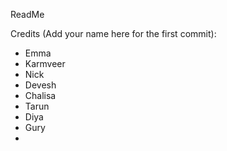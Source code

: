ReadMe

Credits (Add your name here for the first commit):
- Emma
- Karmveer
- Nick
- Devesh
- Chalisa 
- Tarun
- Diya
- Gury
- 
